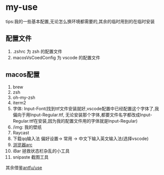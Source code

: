 # my-use
tips:我的一些基本配置,无论怎么换环境都需要的,其余的临时用到的在临时安装

## 配置文件
1. .zshrc 为 zsh 的配置文件
2. macosVsCoedConfig 为 vscode 的配置文件

## macos配置
1. brew
2. zsh
3. oh-my-zsh
4. iterm2
5. 字体: Input-Font(找到ttf文件安装就好,vscode配置中已经配置这个字体了,我偏向于用Input-Regular.ttf, 无论安装那个字体,都要文件名字都改成Input-Regular.ttf在安装,因为我的配置文件用的字体就是Input-Regular)
6. /img: 我的壁纸
7. Raycast
8. 下载qq输入法 偏好设置-> 常用 -> 中文下输入英文输入法(选择vscode)
9. [浏览器arc](https://arc.net/)
10. iBar 拯救状态栏杂乱的小工具
11. snipaste 截图工具


其余借鉴[antfu/use](https://github.com/antfu/use)


